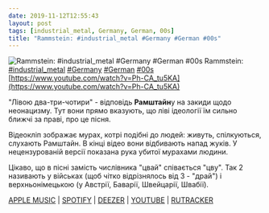 ```yaml
---
date: 2019-11-12T12:55:43
layout: post
tags: [industrial_metal, Germany, German, 00s]
title: "Rammstein: #industrial_metal #Germany #German #00s"
---
```

![Rammstein: #industrial_metal #Germany #German #00s](https://i.ytimg.com/vi/Ph-CA_tu5KA/maxresdefault.jpg)
Rammstein: [#industrial_metal](/tags/#industrial_metal) [#Germany](/tags/#Germany) [#German](/tags/#German) [#00s](/tags/#00s) [https://www.youtube.com/watch?v=Ph-CA_tu5KA](https://www.youtube.com/watch?v=Ph-CA_tu5KA) 

&quot;Лівою два-три-чотири&quot; - відповідь **Рамштайн**у на закиди щодо неонацизму. Тут вони прямо вказують, що ліві ідеології їм сильно ближчі за праві, про це пісня.

Відеокліп зображає мурах, котрі подібні до людей: живуть, спілкуються, слухають Рамштайн. В кінці відео вони відбивають напад жуків. У нецензурованій версії показана рука убитої мурахами людини.

Цікаво, що в пісні замість числівника &quot;цвай&quot; співається &quot;цву&quot;. Так 2 називають у військах (щоб чітко відрізнялось від 3 - &quot;драй&quot;) і верхньонімецькою (у Австрії, Баварії, Швейцарії, Швабії).

[APPLE MUSIC](https://music.apple.com/ru/album/mutter/1440770702) \| [SPOTIFY](https://open.spotify.com/album/4t5ccunfhpZkdOQhztN3WN) \| [DEEZER](https://www.deezer.com/album/1318764?utm_source=deezer&amp;utm_content=album-1318764&amp;utm_term=1601611822_1573556060&amp;utm_medium=web) \| [YOUTUBE](https://www.youtube.com/playlist?list=PLBzBwYhHpqLJpxLwf-RXX4FZ8NEc-bn4k) \| [RUTRACKER](https://rutracker.org/forum/viewtopic.php?t=5732323)